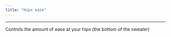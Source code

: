 ```yaml
---
title: "Hips ease"
---
```


***

Controls the amount of ease at your hips (the bottom of the sweater)




